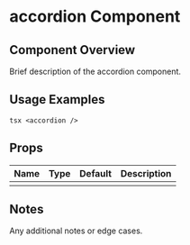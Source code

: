 # accordion Component

## Component Overview

Brief description of the accordion component.

## Usage Examples

`tsx
<accordion />
`

## Props

| Name | Type | Default | Description |
| ---- | ---- | ------- | ----------- |
|      |      |         |             |

## Notes

Any additional notes or edge cases.
